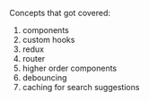 Concepts that got covered:

1. components
2. custom hooks
3. redux
4. router
5. higher order components
6. debouncing
7. caching for search suggestions
